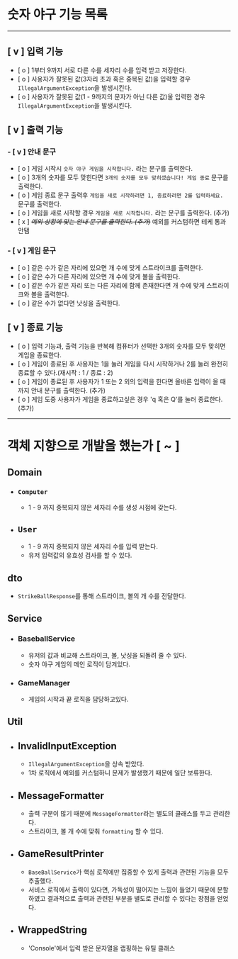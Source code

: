 
# 숫자 야구 기능 목록

---

## [ v ] <b>입력 기능</b> 
- [ o ] 1부터 9까지 서로 다른 수를 세자리 수를 입력 받고 저장한다.
- [ o ] 사용자가 잘못된 값(3자리 초과 혹은 중복된 값)을 입력할 경우 `IllegalArgumentException`을 발생시킨다.
- [ o ] 사용자가 잘못된 값(1 - 9까지의 문자가 아닌 다른 값)울 입력한 경우 `IllegalArgumentException`을 발생시킨다.


## [ v ] <b>출력 기능</b>
### - [ v ] 안내 문구
  - [ o ] 게임 시작시 `숫자 야구 게임을 시작합니다.` 라는 문구를 출력한다.
  - [ o ] 3개의 숫자를 모두 맞힌다면 `3개의 숫자를 모두 맞히셨습니다! 게임 종료` 문구를 출력한다.
  - [ o ] 게임 종료 문구 출력후 `게임을 새로 시작하려면 1, 종료하려면 2를 입력하세요.` 문구를 출력한다.
  - [ o ] 게임을 새로 시작할 경우 `게임을 새로 시작합니다.` 라는 문구를 출력한다. (추가)
  - [ x ] ~~*예외 상황에 맞는 안내 문구를 출력한다. (추가)*~~ 예외를 커스텀하면 테케 통과 안됌

### - [ v ] 게임 문구 
  - [ o ] 같은 수가 같은 자리에 있으면 개 수에 맞게 스트라이크를 출력한다.
  - [ o ] 같은 수가 다른 자리에 있으면 개 수에 맞게 볼을 출력한다.
  - [ o ] 같은 수가 같은 자리 또는 다른 자리에 함께 존재한다면 개 수에 맞게 스트라이크와 볼을 출력한다.
  - [ o ] 같은 수가 없다면 낫싱을 출력한다.

## [ v ] 종료 기능
- [ o ] 입력 기능과, 출력 기능을 반복해 컴퓨터가 선택한 3개의 숫자를 모두 맞히면 게임을 종료한다.
- [ o ] 게임이 종료된 후 사용자는 1을 눌러 게임을 다시 시작하거나 2를 눌러 완전히 종료할 수 있다.(재시작 : 1 / 종료 : 2)
- [ o ] 게임이 종료된 후 사용자가 1 또는 2 외의 입력을 한다면 올바른 입력이 올 때까지 안내 문구를 출력한다. (추가)
- [ o ] 게임 도중 사용자가 게임을 종료하고싶은 경우 'q 혹은 Q'를 눌러 종료한다. (추가)


---
# 객체 지향으로 개발을 했는가 [ ~ ]

## Domain
- ### `Computer`
  - 1 - 9 까지 중복되지 않은 세자리 수를 생성 시점에 갖는다.

- ## `User`
  - 1 - 9 까지 중복되지 않은 세자리 수를 입력 받는다.
  - 유저 입력값의 유효성 검사를 할 수 있다.

## dto
  - `StrikeBallResponse`를 통해 스트라이크, 볼의 개 수를 전달한다.

## Service
- ### BaseballService
  - 유저의 값과 비교해 스트라이크, 볼, 낫싱을 되돌려 줄 수 있다.
  - 숫자 야구 게임의 메인 로직이 담겨있다.
- ### GameManager
  - 게임의 시작과 끝 로직을 담당하고있다.

## Util
- ## InvalidInputException
  - `IllegalArgumentException`을 상속 받았다.
  - 1차 로직에서 예외를 커스텀하니 문제가 발생했기 때문에 일단 보류한다.
- ## MessageFormatter
  - 출력 구문이 많기 때문에 `MessageFormatter`라는 별도의 클래스를 두고 관리한다.
  - 스트라이크, 볼 개 수에 맞춰 `formatting` 할 수 있다.
- ## GameResultPrinter
  - `BaseBallService`가 핵심 로직에만 집중할 수 있게 출력과 관련된 기능을 모두 추출했다.
  - 서비스 로직에서 출력이 있다면, 가독성이 떨어지는 느낌이 들었기 때문에 분할하였고 결과적으로 출력과 관련된 부분을 별도로 관리할 수 있다는 장점을 얻었다.
- ## WrappedString
  - 'Console'에서 입력 받은 문자열을 랩핑하는 유틸 클래스